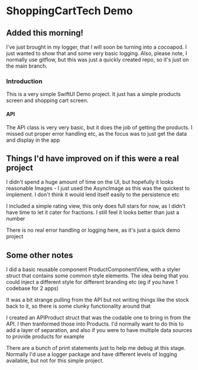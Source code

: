 # ShoppingCartTech Demo

## Added this morning!
I've just brought in my logger, that I will soon be turning into a cocoapod. I just wanted to show that and some very basic logging.
Also, please note, I normally use gitflow, but this was just a quickly created repo, so it's just on the main branch.

### Introduction
This is a very simple SwiftUI Demo project. 
It just has a simple products screen and shopping cart screen.
 
#### API 
The API class is very very basic, but it does the job of getting the products. 
I missed out proper error handling etc, as the focus was to just get the data and display in the app

## Things I'd have improved on if this were a real project
I didn't spend a huge amount of time on the UI, but hopefully it looks reasonable
Images - I just used the AsyncImage as this was the quickest to implement.
I don't think it would lend itself easily to the persistence etc

I included a simple rating view, this only does full stars for now, as I didn't have time to let it cater for fractions.
I still feel it looks better than just a number

There is no real error handling or logging here, as it's just a quick demo project

## Some other notes
I did a basic reusable component ProductComponentView, with a styler struct that contains some common style elements.
The idea being that you could inject a different style for different branding etc (eg if you have 1 codebase for 2 apps)

It was a bit strange pulling from the API but not writing things like the stock back to it, so there is some clunky functionality around that

I created an APIProduct struct that was the codable one to bring in from the API.
I then tranformed those into Products. I'd normally want to do this to add a layer of separation, and also if you were to have multiple data sources to provide products for example

There are a bunch of print statements just to help me debug at this stage. Normally I'd use a logger package and have different levels of logging available, but not for this simple project.
